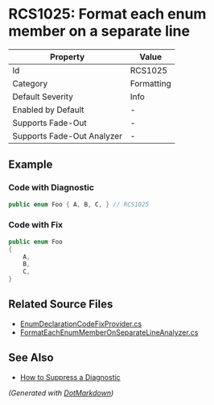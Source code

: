 # RCS1025: Format each enum member on a separate line

| Property                    | Value      |
| --------------------------- | ---------- |
| Id                          | RCS1025    |
| Category                    | Formatting |
| Default Severity            | Info       |
| Enabled by Default          | \-         |
| Supports Fade\-Out          | \-         |
| Supports Fade\-Out Analyzer | \-         |

## Example

### Code with Diagnostic

```csharp
public enum Foo { A, B, C, } // RCS1025
```

### Code with Fix

```csharp
public enum Foo
{
    A,
    B,
    C,
}
```

## Related Source Files

* [EnumDeclarationCodeFixProvider.cs](../../src/Analyzers.CodeFixes/CSharp/CodeFixes/EnumDeclarationCodeFixProvider.cs)
* [FormatEachEnumMemberOnSeparateLineAnalyzer.cs](../../src/Analyzers/CSharp/Analysis/FormatEachEnumMemberOnSeparateLineAnalyzer.cs)

## See Also

* [How to Suppress a Diagnostic](../HowToConfigureAnalyzers.md#how-to-suppress-a-diagnostic)

*\(Generated with [DotMarkdown](http://github.com/JosefPihrt/DotMarkdown)\)*